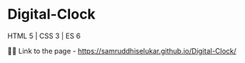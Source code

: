 # Digital-Clock
HTML 5 | CSS 3 | ES 6

👩‍💻 Link to the page - https://samruddhiselukar.github.io/Digital-Clock/
